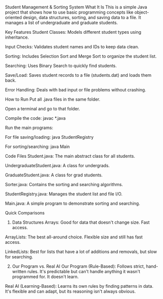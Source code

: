 Student Management & Sorting System
What It Is
This is a simple Java project that shows how to use basic programming concepts like object-oriented design, data structures, sorting, and saving data to a file. It manages a list of undergraduate and graduate students.

Key Features
Student Classes: Models different student types using inheritance.

Input Checks: Validates student names and IDs to keep data clean.

Sorting: Includes Selection Sort and Merge Sort to organize the student list.

Searching: Uses Binary Search to quickly find students.

Save/Load: Saves student records to a file (students.dat) and loads them back.

Error Handling: Deals with bad input or file problems without crashing.

How to Run
Put all .java files in the same folder.

Open a terminal and go to that folder.

Compile the code: javac *.java

Run the main programs:

For file saving/loading: java StudentRegistry

For sorting/searching: java Main

Code Files
Student.java: The main abstract class for all students.

UndergraduateStudent.java: A class for undergrads.

GraduateStudent.java: A class for grad students.

Sorter.java: Contains the sorting and searching algorithms.

StudentRegistry.java: Manages the student list and file I/O.

Main.java: A simple program to demonstrate sorting and searching.

Quick Comparisons
1. Data Structures
Arrays: Good for data that doesn't change size. Fast access.

ArrayLists: The best all-around choice. Flexible size and still has fast access.

LinkedLists: Best for lists that have a lot of additions and removals, but slow for searching.

2. Our Program vs. Real AI
Our Program (Rule-Based): Follows strict, hand-written rules. It's predictable but can't handle anything it wasn't programmed for. It doesn't learn.

Real AI (Learning-Based): Learns its own rules by finding patterns in data. It's flexible and can adapt, but its reasoning isn't always obvious.
